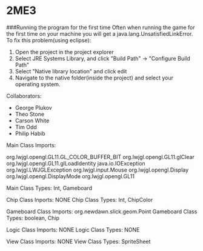 # 2ME3

###Running the program for the first time
Often when running the game for the first time on your machine you will get a java.lang.UnsatisfiedLinkError. To fix this problem(using eclipse):
1) Open the project in the project explorer
2) Select JRE Systems Library, and click "Build Path" -> "Configure Build Path"
3) Select "Native library location" and click edit 
4) Navigate to the native folder(inside the project) and select your operating system. 



Collaborators:
  - George Plukov
  - Theo Stone
  - Carson White
  - Tim Odd
  - Philip Habib



Main Class Imports:

org.lwjgl.opengl.GL11.GL_COLOR_BUFFER_BIT
org.lwjgl.opengl.GL11.glClear
org.lwjgl.opengl.GL11.glLoadIdentity
java.io.IOException
org.lwjgl.LWJGLException
org.lwjgl.input.Mouse
org.lwjgl.opengl.Display
org.lwjgl.opengl.DisplayMode
org.lwjgl.opengl.GL11

Main Class Types: Int, Gameboard

Chip Class Inports: NONE
Chip Class Types: Int, ChipColor

Gameboard Class Imports: org.newdawn.slick.geom.Point
Gameboard Class Types: boolean, Chip

Logic Class Imports: NONE
Logic Class Types: NONE

View Class Imports: NONE
View Class Types: SpriteSheet
